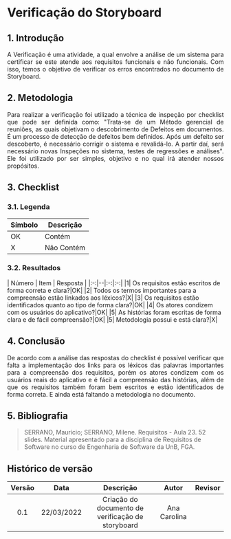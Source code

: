 # Verificação do Storyboard

## 1. Introdução
<p style="text-align: justify;"> A Verificação é uma atividade, a qual envolve a análise de um sistema para certificar se este atende aos requisitos funcionais e não funcionais. Com isso, temos o objetivo de verificar os erros encontrados no documento de Storyboard.
</p>

## 2. Metodologia
<p style="text-align: justify;">Para realizar a verificação foi utilizado a técnica de inspeção por checklist que pode ser definida como: "Trata-se de um Método gerencial de reuniões, as quais objetivam o descobrimento de Defeitos em documentos. É um processo de detecção de defeitos bem definidos. Após um defeito ser descoberto, é necessário corrigir o sistema e revalidá-lo. A partir daí, será necessário novas Inspeções no sistema, testes de regressões e análises". Ele foi utilizado por ser simples, objetivo e no qual irá atender nossos propósitos.
</p>

## 3. Checklist

### 3.1. Legenda
|Símbolo|Descrição|
|--|--|
|OK|Contém|
|X|Não Contém|

### 3.2. Resultados

|  Número | Item | Resposta |
|:-:|--|:-:|:-:|
|1| Os requisitos estão escritos de forma correta e clara?|OK|
|2| Todos os termos importantes para a compreensão estão linkados aos léxicos?|X|
|3| Os requisitos estão identificados quanto ao tipo de forma clara?|OK|
|4| Os atores condizem com os usuários do aplicativo?|OK|
|5| As histórias foram escritas de forma clara e de fácil compreensão?|OK|
|5| Metodologia possui e está clara?|X|

## 4. Conclusão
<p style="text-align: justify;"> De acordo com a análise das respostas do checklist é possível verificar que falta a implementação dos links para os léxicos das palavras importantes para a compreensão dos requisitos, porém os atores condizem com os usuários reais do aplicativo e é fácil a compreensão das histórias, além de que os requisitos também foram bem escritos e estão identificados de forma correta. E ainda está faltando a metodologia no documento.
</p>


## 5. Bibliografia

> SERRANO, Maurício; SERRANO, Milene. Requisitos - Aula 23. 52 slides. Material apresentado para a disciplina de Requisitos de Software no curso de Engenharia de Software da UnB, FGA.

## Histórico de versão

|Versão | Data | Descrição | Autor|  Revisor |
| :--: | :--: | :--: | :--: | :--:  |
| 0.1 | 22/03/2022  | Criação do documento de verificação de storyboard | Ana Carolina |
